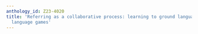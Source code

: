 ```yaml
---
anthology_id: Z23-4020
title: 'Referring as a collaborative process: learning to ground language through
  language games'
---
```

